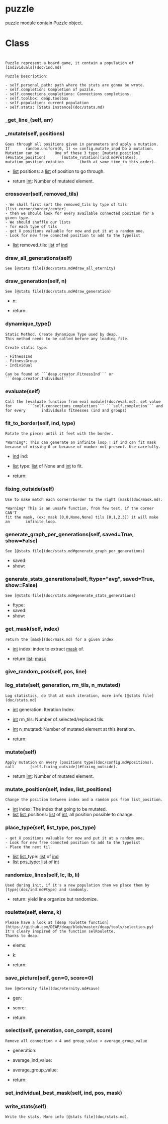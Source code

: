 # puzzle

puzzle module contain Puzzle object.



# Class
# 

    Puzzle represent a board game, it contain a population of     [Individuals](doc/ind.md)
    
    Puzzle Description:
    
    - self.personal_path: path where the stats are gonna be wrote.
    - self.completion: Completion of puzzle.
    - self.connections_completions: Connections completions.
    - self.toolbox: deap.toolbox
    - self.population: current population
    - self.stats: [Stats instance](doc/stats.md)

### \_get_line_(self, arr)

    



### \_mutate(self, positions)

    Goes through all positions given in parameters and apply a mutation. If       random.uniform(0, 1) <= config.mutate_inpd Do a mutation. Mutation can be       One of these 3 type: [mutate_position](#mutate_position)       [mutate_rotation](ind.md#rotates), mutation_position_rotation       (both at same time in this order).
    

- [list](https://docs.python.org/2/tutorial/datastructures.html#more-on-lists) positions: a [list](https://docs.python.org/2/tutorial/datastructures.html#more-on-lists) of position to go through.

- return [int](https://docs.python.org/2/library/stdtypes.html#numeric-types-int-[float](https://docs.python.org/2/library/stdtypes.html#numeric-types-int-float-long-complex)-long-complex): Number of mutated element.


### crossover(self, removed_tils)

    - We shall first sort the removed_tils by type of tils (list_corner/border/center)
    - then we should look for every available connected position for a given type.
    - We should shuffle our lists
    - for each type of tils
    - get X positions valuable for now and put it at a random one.
    - Look for new free conncted position to add to the typelist
    

- [list](https://docs.python.org/2/tutorial/datastructures.html#more-on-lists) removed_tils: [list](https://docs.python.org/2/tutorial/datastructures.html#more-on-lists) of [ind](doc/ind.md)


### draw_all_generations(self)

    See [@stats file](doc/stats.md#draw_all_eternity)



### draw_generation(self, n)

    See [@stats file](doc/stats.md#draw_generation)
    

- n:

- return:


### dynamique_type()

    Static Method. Create dynamique Type used by deap.
    This method needs to be called before any loading file.
    
    Create static type:
    
    - FitnessInd
    - FitnessGroup
    - Individual
    
    Can be found at ```deap.creator.FitnessInd``` or       ```deap.creator.Individual```



### evaluate(self)

    Call the [evaluate function from eval module](doc/eval.md). set value for       ```self.connections_completions``` ```self.completion``` and for every       individuals fitnesses (ind and groups)



### fit_to_border(self, ind, type)

    Rotate the pieces until it feet with the border.
    
    *Warning*: This can generate an infinite loop ! if ind can fit mask       because of missing 0 or because of number not present. Use carefully.
    

- [ind](doc/ind.md) ind:
- [list](https://docs.python.org/2/tutorial/datastructures.html#more-on-lists) type: [list](https://docs.python.org/2/tutorial/datastructures.html#more-on-lists) of None and [int](https://docs.python.org/2/library/stdtypes.html#numeric-types-int-[float](https://docs.python.org/2/library/stdtypes.html#numeric-types-int-float-long-complex)-long-complex) to fit.

- return:


### fixing_outside(self)

    Use to make match each corner/border to the right [mask](doc/mask.md).
    
    *Warning* This is an unsafe function, from few test, if the corner CAN'T
    fit the mask, (ex: mask [0,0,None,None] tils [0,1,2,3]) it will make an       infinite loop.



### generate_graph_per_generations(self, saved=True, show=False)

    See [@stats file](doc/stats.md#generate_graph_per_generations)
    

- saved:
- show:


### generate_stats_generations(self, ftype="avg", saved=True, show=False)

    See [@stats file](doc/stats.md#generate_stats_generations)
    

- ftype:
- saved:
- show:


### get_mask(self, index)

    return the [mask](doc/mask.md) for a given index
    

- [int](https://docs.python.org/2/library/stdtypes.html#numeric-types-int-[float](https://docs.python.org/2/library/stdtypes.html#numeric-types-int-float-long-complex)-long-complex) index: index to extract [mask](doc/mask.md) of.

- return [list](https://docs.python.org/2/tutorial/datastructures.html#more-on-lists): [mask](doc/mask.md)


### give_random_pos(self, pos, line)

    



### log_stats(self, generation, rm_tils, n_mutated)

    Log statistics, do that at each iteration, more info [@stats file](doc/stats.md)
    

- [int](https://docs.python.org/2/library/stdtypes.html#numeric-types-int-[float](https://docs.python.org/2/library/stdtypes.html#numeric-types-int-float-long-complex)-long-complex) generation: Iteration Index.
- [int](https://docs.python.org/2/library/stdtypes.html#numeric-types-int-[float](https://docs.python.org/2/library/stdtypes.html#numeric-types-int-float-long-complex)-long-complex) rm_tils: Number of selected/replaced tils.
- [int](https://docs.python.org/2/library/stdtypes.html#numeric-types-int-[float](https://docs.python.org/2/library/stdtypes.html#numeric-types-int-float-long-complex)-long-complex) n_mutated: Number of mutated element at this iteration.

- return:


### mutate(self)

    Apply mutation on every [positions type](doc/config.md#positions). call       [self.fixing_outside](#fixing_outside).
    


- return [int](https://docs.python.org/2/library/stdtypes.html#numeric-types-int-[float](https://docs.python.org/2/library/stdtypes.html#numeric-types-int-float-long-complex)-long-complex): Number of mutated element.


### mutate_position(self, index, list_positions)

    Change the position between index and a random pos from list_position.
    

- [int](https://docs.python.org/2/library/stdtypes.html#numeric-types-int-[float](https://docs.python.org/2/library/stdtypes.html#numeric-types-int-float-long-complex)-long-complex) index: The index that going to be mutated.
- [list](https://docs.python.org/2/tutorial/datastructures.html#more-on-lists) [list](https://docs.python.org/2/tutorial/datastructures.html#more-on-lists)_positions: [list](https://docs.python.org/2/tutorial/datastructures.html#more-on-lists) of [int](https://docs.python.org/2/library/stdtypes.html#numeric-types-int-[float](https://docs.python.org/2/library/stdtypes.html#numeric-types-int-float-long-complex)-long-complex), all position possible to change.


### place_type(self, list_type, pos_type)

    - get X positions valuable for now and put it at a random one.
    - Look for new free conncted position to add to the typelist
    - Place the next til
    

- [list](https://docs.python.org/2/tutorial/datastructures.html#more-on-lists) [list](https://docs.python.org/2/tutorial/datastructures.html#more-on-lists)_type: [list](https://docs.python.org/2/tutorial/datastructures.html#more-on-lists) of [ind](doc/ind.md)
- [list](https://docs.python.org/2/tutorial/datastructures.html#more-on-lists) pos_type: [list](https://docs.python.org/2/tutorial/datastructures.html#more-on-lists) of [int](https://docs.python.org/2/library/stdtypes.html#numeric-types-int-[float](https://docs.python.org/2/library/stdtypes.html#numeric-types-int-float-long-complex)-long-complex)


### randomize_lines(self, lc, lb, li)

    Used during init, if it's a new population then we place them by       [type](doc/ind.md#type) and randomly.
    


- return: yield line organize but randomize.


### roulette(self, elems, k)

    Please have a look at [deap roulette function](https://github.com/DEAP/deap/blob/master/deap/tools/selection.py)
    It's cleary inspired of the function selRoulette.
    Thanks to deap.

- elems:
- k:

- return:


### save_picture(self, gen=0, score=0)

    See [@eternity file](doc/eternity.md#save)
    

- gen:
- score:

- return:


### select(self, generation, con_complt, score)

    Remove all connection < 4 and group_value < average_group_value

- generation:
- average_ind_value:
- average_group_value:

- return:


### set_individual_best_mask(self, ind, pos, mask)

    



### write_stats(self)

    Write the stats. More info [@stats file](doc/stats.md).



